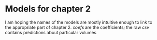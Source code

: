 Models for chapter 2
====================

I am hoping the names of the models are mostly intuitive enough to link to the appropriate part of chapter 2. *coefs* are the coefficients; the raw *csv* contains predictions about particular volumes.